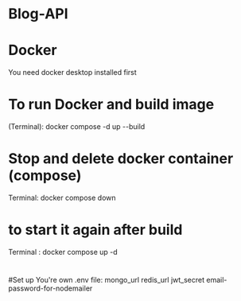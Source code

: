 # Blog-API
# Docker
You need docker desktop installed first
#
# To run Docker and build image
(Terminal): docker compose -d up --build
#
# Stop and delete docker container (compose)
Terminal: docker compose down
#
# to start it again after build
Terminal : docker compose up -d
#
#Set up You're own .env file:
mongo_url
redis_url
jwt_secret
email-password-for-nodemailer
